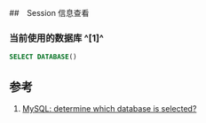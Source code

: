 ﻿##　Session 信息查看



### 当前使用的数据库 ^[1]^
```sql
SELECT DATABASE()
```





## 参考

1. [MySQL: determine which database is selected?](https://stackoverflow.com/questions/8096550/mysql-determine-which-database-is-selected)

